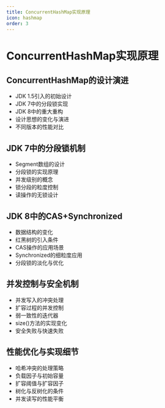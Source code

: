```yaml
---
title: ConcurrentHashMap实现原理
icon: hashmap
order: 3
---
```


# ConcurrentHashMap实现原理

## ConcurrentHashMap的设计演进

- JDK 1.5引入的初始设计
- JDK 7中的分段锁实现
- JDK 8中的重大重构
- 设计思想的变化与演进
- 不同版本的性能对比

## JDK 7中的分段锁机制

- Segment数组的设计
- 分段锁的实现原理
- 并发级别的概念
- 锁分段的粒度控制
- 读操作的无锁设计

## JDK 8中的CAS+Synchronized

- 数据结构的变化
- 红黑树的引入条件
- CAS操作的应用场景
- Synchronized的细粒度应用
- 分段锁的淡化与优化

## 并发控制与安全机制

- 并发写入的冲突处理
- 扩容过程的并发控制
- 弱一致性的迭代器
- size()方法的实现变化
- 安全失败与快速失败

## 性能优化与实现细节

- 哈希冲突的处理策略
- 负载因子与初始容量
- 扩容阈值与扩容因子
- 树化与反树化的条件
- 并发读写的性能平衡
